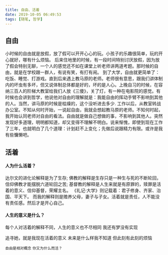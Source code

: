 ```yaml
---
title: 自由、活着
date: 2019-10-05 06:49:53
tags: [随笔, 哲学]
---
```


## 自由
小时候的自由就是放假，放了假可以开开心心的玩。小孩子的乐趣很简单，玩的开心就好，哪有什么烦恼。
后来住地里的时候，有一段时间特别讨厌放假，因为放了假会特别无聊，一个人的感觉还不如在课堂上听老师讲两道考题。那时候的自由，就是在学校跟一群人，有说有笑，有打有闹。
到了大学，自由就更简单了：吃饭、睡觉、打游戏。直到后来遇上教马原的老师。老师很有意思，跟我们讲体制内的坏虫有多坏，但又说体制总体都是好的，坏的是人心。上晚自习的时候，在容纳三百人的阶梯大教室给我们人放《三傻》，关了灯，有一种在电影院的感觉。有时候也会讲到哲学，他说他对自由的理解就是：我能自由的挥动手臂不影响到其他的人。当然，讲马原的时候是枯燥的，这个没听进去多少.
工作以后，从教室转战办公室。不知从何时开始，一说起自由，我就会想起教马原的老师。不知何时起，我开始认同老师对自由的看法。自由就是做自己想做的事，不影响到其他人。突然发现好多道理，明明都知道，却又变得不理解不明白。说来惭愧，即使到现在工作了三年，也就明白了几个道理：计划赶不上变化；先做后说跟精力有限。或许是我有些慵懒吧。

## 活着
#### 人为什么活着？
达尔文的进化论解释是为了生存;
佛教的解释是生存只是一种生与死的不断轮回，信仰佛教才能摆脱六道轮回之苦;
基督教的解释是人生来就是有原罪的，赎罪是活着的意义、信仰基督，荣耀主名。
《礼记·大学》则记载着：君子修身、齐家、治国、平天下。
而我的解释则是赡养父母，妻子与子女。活着就是责任，人不能没有责任感。然后才是开心自己。
#### 人生的意义是什么？
每个人对活着的解释不同，人生的意义也不尽相同
我还有梦没有实现
<!-- 我想娶一个温柔、体贴、贤惠的姑娘 -->
追寻她，就是我现在活着的意义
未来是什么样我不知道
但此刻有此刻的烦恼

`自由是相对概念`
`你又为什么而活？`
